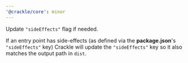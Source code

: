 ```yaml
---
'@crackle/core': minor
---
```


Update `"sideEffects"` flag if needed.

If an entry point has side-effects (as defined via the **package.json**'s `"sideEffects"` key) Crackle will update the `"sideEffects"` key so it also matches the output path in `dist`.
